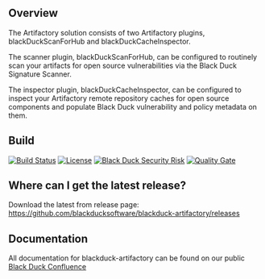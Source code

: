 ## Overview ##
The Artifactory solution consists of two Artifactory plugins, blackDuckScanForHub and blackDuckCacheInspector.

The scanner plugin, blackDuckScanForHub, can be configured to routinely scan your artifacts for open source vulnerabilities via the Black Duck Signature Scanner.

The inspector plugin, blackDuckCacheInspector, can be configured to inspect your Artifactory remote repository caches for open source components and populate Black Duck vulnerability and policy metadata on them.


## Build ##
[![Build Status](https://travis-ci.org/blackducksoftware/hub-artifactory.svg?branch=master)](https://travis-ci.org/blackducksoftware/hub-artifactory)
[![License](https://img.shields.io/badge/License-Apache%202.0-blue.svg)](https://opensource.org/licenses/Apache-2.0)
[![Black Duck Security Risk](https://copilot.blackducksoftware.com/github/repos/blackducksoftware/hub-artifactory/branches/master/badge-risk.svg)](https://copilot.blackducksoftware.com/github/repos/blackducksoftware/hub-artifactory/branches/master)
[![Quality Gate](https://sonarcloud.io/api/project_badges/measure?project=com.blackducksoftware.integration%3Ahub-artifactory&metric=alert_status)](https://sonarcloud.io/dashboard?id=com.blackducksoftware.integration%3Ahub-artifactory)

## Where can I get the latest release? ##
Download the latest from release page: https://github.com/blackducksoftware/blackduck-artifactory/releases

## Documentation ##
All documentation for blackduck-artifactory can be found on our public [Black Duck Confluence](https://blackducksoftware.atlassian.net/wiki/spaces/INTDOCS/pages/47192662/Hub+Artifactory+Plugin)
